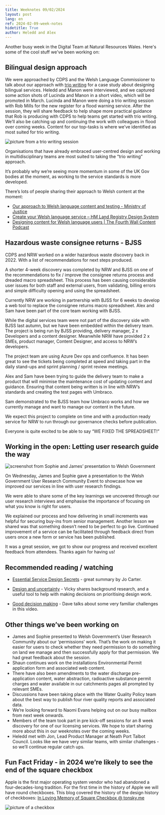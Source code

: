 ```yaml
---
title: Weeknotes 09/02/2024
layout: post
lang: en
ref: 2024-02-09-week-notes
hidetitle: True
author: Heledd and Alex
---
```

Another busy week in the Digital Team at Natural Resources Wales. Here's some of the cool stuff we've been working on:

## Bilingual design approach

We were approached by CDPS and the Welsh Language Commissioner to talk about our approach with [trio writing](https://bookshop.org/p/books/trio-writing-designing-bilingual-content-for-user-centred-services-robert-mills/20849184) for a case study about designing bilingual services. Heledd and Manon were interviewed, and we captured some action shots of Lucinda and Manon in a short video, which will be promoted in March.
Lucinda and Manon were doing a trio writing session with Rob Mills for the new register for a flood warning service. After the session, they will share feedback to help shape more practical guidance that Rob is producing with CDPS to help teams get started with trio writing. We’ll also be catching up and continuing the work with colleagues in flood over coming weeks. 
Content for our top-tasks is where we’ve identified as most suited for trio writing. 

![picture from a trio writing session](https://github.com/nrw-digital/week-notes/blob/b6956afb8135364e5fba8b2ee6ebb88566884371/images/trio%20writing%20session.jpg?raw=true)

Organisations that have already embraced user-centred design and working in multidisciplinary teams are most suited to taking the “trio writing” approach. 

It’s probably why we’re seeing more momentum in some of the UK Gov bodies at the moment, as working to the service standards is more developed. 

There’s lots of people sharing their approach to Welsh content at the moment:
+ [Our approach to Welsh language content and testing - Ministry of Justice](https://mojdigital.blog.gov.uk/2024/01/25/our-approach-to-welsh-language-content-and-testing/)
+ [Create your Welsh language service – HM Land Registry Design System](https://hmlr-design-system.herokuapp.com/guidance/welsh-guidance/#when-to-develop-your-welsh-services) 
+ [Designing content for Welsh language users | The Fourth Wall Content Podcast](https://fourthwallcontent.podbean.com/e/designing-content-for-welsh-language-users/) 

## Hazardous waste consignee returns - BJSS

CDPS and NRW worked on a wider hazardous waste discovery back in 2022. With a list of recommendations for next steps produced.

A shorter 4-week discovery was completed by NRW and BJSS on one of the recommendations to fix / improve the consignee returns process and dreaded macro spreadsheet. This process has been causing considerable user issues for both staff and external users, from validating, billing errors and simple difficulty opening and using the spreadsheet.

Currently NRW are working in partnership with BJSS for 6 weeks to develop a web tool to replace the consignee returns macro spreadsheet. Alex and Sam have been part of the core team working with BJSS.

While the digital services team were not part of the discovery side with BJSS last autumn, but we have been embedded within the delivery team. The project is being run by BJSS providing, delivery manager, 2 x Developers and a content designer. Meanwhile NRW have provided 2 x SMEs, product manager, Content Designer, and access to NRW’s developers.

The project team are using Azure Dev ops and confluence. It has been great to see the tickets being completed at speed and taking part in the daily stand-ups and sprint planning / sprint review meetings.

Alex and Sam have been trying to guide the delivery team to make a product that will minimise the maintenance cost of updating content and guidance. Ensuring that content being written is in line with NRW’s standards and creating the test pages with Umbraco.

Sam demonstrated to the BJSS team how Umbraco works and how we currently manage and want to manage our content in the future.

We expect this project to complete on time and with a production ready service for NRW to run through our governance checks before publication.

Everyone is quite excited to be able to say “WE FIXED THE SPREADSHEET!”

## Working in the open: Letting user research guide the way

![screenshot from Sophie and James’ presentation to Welsh Government](https://github.com/nrw-digital/week-notes/blob/b6956afb8135364e5fba8b2ee6ebb88566884371/images/WG%20-%20UR%20presentation%20screenshot.png?raw=true)

On Wednesday, James and Sophie gave a presentation to the Welsh Government User Research Community Event to showcase how we improved our services in line with user research findings.

We were able to share some of the key learnings we uncovered through our user research interviews and emphasise the importance of focusing on what you know is right for users. 

We explained our process and how delivering in small increments was helpful for securing buy-ins from senior management. Another lesson we shared was that something doesn’t need to be perfect to go live. Continued improvement of a service can be facilitated through feedback direct from users once a new form or service has been published.

It was a great session, we got to show our progress and received excellent feedback from attendees. Thanks again for having us!

## Recommended reading / watching

+ [Essential Service Design Secrets](https://www.weareserviceworks.com/blog/service-design-secrets) - great summary by Jo Carter.

+ [Design and uncertainty](https://www.vickyteinaki.com/blog/design-and-uncertainty/) - Vicky shares background research, and a useful tool to help with making decisions on prioritising design work.

+ [Good decision making](https://www.youtube.com/watch?v=DE8f14-J-dI) - Dave talks about some very familiar challenges in this video. 

## Other things we’ve been working on

+ James and Sophie presented to Welsh Government’s User Research Community about our ‘permissions’ work. That’s the work on making it easier for users to check whether they need permission to do something on land we manage and then successfully apply for that permission. We had great feedback about the session.
+ Shaun continues work on the installations Environmental Permit application form and associated web content.
+ There have also been amendments to the water discharge pre-application content, water abstraction, radioactive substance permit charges and water available in our catchments pages all prompted by relevant SMEs.
+ Discussions have been taking place with the Water Quality Policy team about the best way to publish four river quality reports and associated data.
+ We’re looking forward to Naomi Evans helping out on our busy mailbox from next week onwards.
+ Members of the team took part in pre kick-off sessions for an 8 week discovery for one of our licensing services. We hope to start sharing more about this in our weeknotes over the coming weeks.
+ Heledd met with Jon, Lead Product Manager at Neath Port Talbot Council. Looks like we have very similar teams, with similar challenges - so we’ll continue regular catch ups.

## Fun Fact Friday - in 2024 we’re likely to see the end of the square checkbox

Apple is the first major operating system vendor who had abandoned a four-decades-long tradition. For the first time in the history of Apple we will have round checkboxes. 
This blog covered the history of the design history of checkboxes: [In Loving Memory of Square Checkbox @ tonsky.me](https://tonsky.me/blog/checkbox/)

![picture of a checkbox](https://github.com/nrw-digital/week-notes/blob/1221fa526f01dc943996594b51f22e55fe1a2b2f/images/checkbox%20screenshot.png?raw=true)
